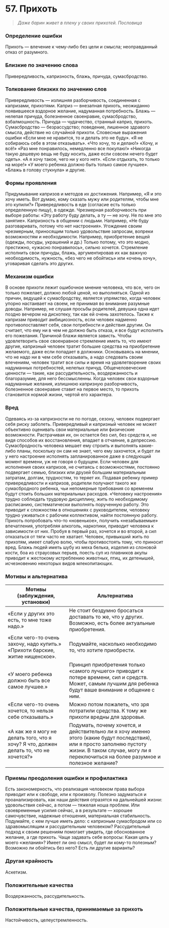 ﻿# 57. Прихоть

>*Даже барин живет в плену у своих прихотей.
Пословица*

### Определение ошибки
Прихоть — влечение к чему-либо без цели и смысла; неоправданный отказ от разумного.

### Близкие по значению слова
Привередливость, капризность, блажь, причуда, сумасбродство.

### Толкование близких по значению слов
Привередливость — излишняя разборчивость, соединенная с капризами, прихотями.
Каприз — внезапная прихоть, неожиданно появившееся вздорное желание, надуманная потребность.
Блажь — нелепая причуда, болезненное своенравие, сумасбродство, взбалмошность.
Причуда — чудачество, странный каприз, прихоть.
Сумасбродство — безрассудство; поведение, лишенное здравого смысла, действие но случайной прихоти.
Словесные выражения ошибки
«Если мне не нравится, то и делать это не буду».
«Я не собираюсь себе в этом отказывать».
«Что хочу, то и делаю!»
«Хочу, и всё!»
«Раз мне понравилось, немедленно все покупаю!»
«Никогда такую дешевую вещь не буду носить, даже если совсем нечего будет одеть».
«А я хочу такое, чего ни у кого нет».
«Если отдыхать, то только на море!»
«У моего ребенка должно быть только самое лучшее».
«Блажь в голову стукнула» и другие.

### Формы проявления
Придумывание капризов и методов их достижения. Например, «Я и это хочу иметь. Вот думаю, кому сказать мужу или родителям, чтобы мне это купили?»
Привередливость в еде (согласие есть только определенную пищу), в одежде.
Чрезмерная разборчивость при выборе работы: «Эту работу буду делать, а ту — не хочу. Не по мне это занятие».
Капризность в общении с людьми. Например, «Не буду разговаривать, потому что нет настроения».
Угождение своим чрезмерным, приносящим только удовольствие запросам, вопреки возможностям и необходимости. Например, приобретение вещей (одежды, посуды, украшений и др.) Только потому, что это модно, престижно, «ужасно понравилось», сильно хочется.
Стремление исполнить свои причуды, блажь, аргументировав их как важную необходимость, нужность, «без чего не обойтись» или «очень хочу», уговаривая сделать это других.

### Механизм ошибки
В основе прихоти лежит ошибочное мнение человека, что все, чего он только пожелает, должно любой ценой, но выполняться.
Одной из причин, ведущей к сумасбродству, является упрямство, когда человек упорно настаивает на своем, не принимая во внимание разумные доводы. Например, не слушая просьбы родителей, девушка одна идет поздно вечером на дискотеку, так как ей очень захотелось.
Также к капризам приводит амбициозность, если человек надменно противопоставляет себя, свои потребности и действия другим. Он считает, что ему ни в чем не должно быть отказа, и все будут исполнять его пожелания.
Причиной блажи является зависть. Чтобы удовлетворить свое своенравное стремление иметь то, что имеют другие, капризный человек тратит большие средства на приобретение желаемого, даже если попадает в должники.
Основываясь на мнении, что не надо ни в чем себе отказывать, а надо следовать своим влечениям, человек тратит все силы и время на удовлетворение своих надуманных потребностей, нелепых причуд. Общечеловеческие ценности — такие, как рассудительность, воздержанность и благоразумие, для него бессмысленны. Когда человек свои вздорные надуманные желания, излишнюю капризную разборчивость, болезненное своенравие ставит на первое место, то прихоть становится нормой жизни, чертой его характера.

### Вред
Одеваясь из-за капризности не по погоде, сезону, человек подвергает себя риску заболеть.
Привередливый и капризный человек не может объективно оценивать свои материальные или физические возможности. Растрачивая их, он остается без сил, без средств и, не видя способов их восстановления, впадает в отчаяние, в депрессию.
Сумасбродность человека мешает ему строить и выполнять какие-либо планы, поскольку он сам не знает, чего ему захочется, и будет ли у него настроение исполнять запланированное даже в следующий момент времени, уж не говоря о будущем.
Если человек для исполнения своих капризов, не считаясь с возможностями, постоянно подвергает семью, близких или друзей большим материальным затратам, долгам, трудностям, то теряет их.
Подавая ребенку пример привередливости и капризов, родители получают такого же сумасбродного ребенка, чьи непомерные требования со временем будут стоить больших материальных расходов.
«Человеку настроения» трудно соблюдать трудовую дисциплину, жить по необходимому расписанию, систематически выполнять порученную работу. Это приводит к сложностям в отношениях с руководителем, человеку трудно уживаться с рабочим коллективом, найти постоянную работу.
Прихоть попробовать что-то «новенькое», получить «незабываемые» впечатления, употребляя алкоголь, наркотики, приводит человека к зависимости от них. Пробуя в первый раз, хочется и во второй, а сил отказаться от тяги часто не хватает. Человек, привыкший жить по прихотям, имеет слабую волю, чтобы противостоять тому, что приносит вред.
Блажь людей иметь шубу из меха белька, изделия из слоновой кости, боа из страусовых перьев, поесть суп из плавников акулы приводит к жестокому истреблению животных, птиц, их детенышей, исчезновению некоторых видов млекопитающих.

### Мотивы и альтернатива
Мотивы (заблуждения, установки) | Альтернатива
---|---
«Если у других это есть, то мне тоже надо.»	| Не стоит бездумно бросаться доставать то же, что у других. Возможно, есть более актуальные приобретения.
«Если чего-то очень захочу, надо купить.»	«Прихоти барские, житие нищенское». | Подумайте, насколько необходимо то, что хотите приобрести.
«У моего ребенка должно быть все самое лучшее.»	| Принцип приобретения только «самого лучшего» приводит к потере времени, сил и средств. Может, самым лучшим для ребенка будут ваше внимание и общение с ним.
«Если чего-то очень хочется, то нельзя себе отказывать.»	| Можно потом пожалеть, что зря потратили средства. К тому же прихоти вредны для здоровья.
«А как же я могу не делать того, что я хочу? Я что, должен делать то, что не хочется?»	| Подумать, почему хочется, и действительно ли я хочу именно этого (какие будут последствия), или я просто заполняю пустоту жизни. В таком случае, могу ли я переключиться на более разумное и полезное желание?

### Приемы преодоления ошибки и профилактика
Есть закономерность, что реализация человеком права выбора приводит или к свободе, или к произволу.
Полезно задуматься и проанализировать, как наши действия отразятся на дальнейшей жизни: удовольствия сейчас, а потом — тяжелая ноша проблем. Или своевременные усилия сейчас, а в результате — хорошее самочувствие, надежные отношения, материальная стабильность.
Подумайте, с кем лучше иметь дело: с капризным сумасбродом или со здравомыслящим и рассудительным человеком?
Рассудительный подход к своим решениям помогает увидеть, где обоснованное желание, а где прихоть.
Чаще задавать себе вопросы:
Какая цель у моего «желания»?
Имеет ли оно смысл, будет ли кому-то полезным?
Возможно ли обойтись без него?
Есть ли другие варианты?

### Другая крайность
Аскетизм.

### Положительные качества
Воздержанность, рассудительность.

### Положительные качества, принимаемые за прихоть
Настойчивость, целеустремленность. 